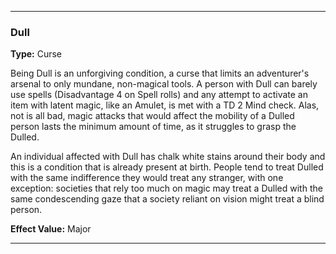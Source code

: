 ___
### Dull
__Type:__ Curse

Being Dull is an unforgiving condition, a curse that limits an adventurer's arsenal to only mundane, non-magical tools. A person with Dull can barely use spells (Disadvantage 4 on Spell rolls) and any attempt to activate an item with latent magic, like an Amulet, is met with a TD 2 Mind check. Alas, not is all bad, magic attacks that would affect the mobility of a Dulled person lasts the minimum amount of time, as it struggles to grasp the Dulled.

An individual affected with Dull has chalk white stains around their body and this is a condition that is already present at birth. People tend to treat Dulled with the same indifference they would treat any stranger, with one exception: societies that rely too much on magic may treat a Dulled with the same condescending gaze that a society reliant on vision might treat a blind person.

__Effect Value:__ Major

___